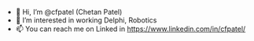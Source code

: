 - 👋 Hi, I’m @cfpatel (Chetan Patel)
- 👀 I’m interested in working Delphi, Robotics
- 📫 You can reach me on Linked in https://www.linkedin.com/in/cfpatel/ 

<!---
cfpatel/cfpatel is a ✨ special ✨ repository because its `README.md` (this file) appears on your GitHub profile.
You can click the Preview link to take a look at your changes.
--->
